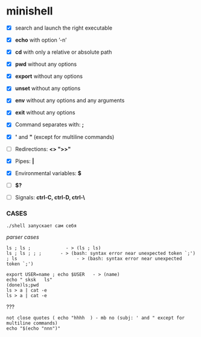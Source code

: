 # minishell

- [X] search and launch the right executable
- [X] **echo** with option ’-n’
- [X] **cd** with only a relative or absolute path
- [X] **pwd** without any options
- [X] **export** without any options
- [X] **unset** without any options
- [X] **env** without any options and any arguments
- [X] **exit** without any options
- [X] Command separates with: **;**
- [X] **'** and **"** (except for multiline commands)
- [ ] Redirections: **<> ">>"**
- [X] Pipes: **|**
- [X] Environmental variables: **$**
- [ ] **$?**
- [ ] Signals: **ctrl-C, ctrl-D, ctrl-\\**


### CASES

```
./shell запускает сам себя
```

*parser cases*
```
ls ; ls ;  			  - > (ls ; ls)
ls ; ls ; ; ; 		- > (bash: syntax error near unexpected token `;')
; ls 				      - > (bash: syntax error near unexpected token `;')

export USER=name ; echo $USER   - > (name)
echo " sksk   ls"
(done)ls;pwd
ls > a | cat -e
ls > a | cat -e

```

???
```
not close quotes ( echo "hhhh  ) - mb no (subj: ' and " except for multiline commands)
echo "$(echo "nnn")"
```


